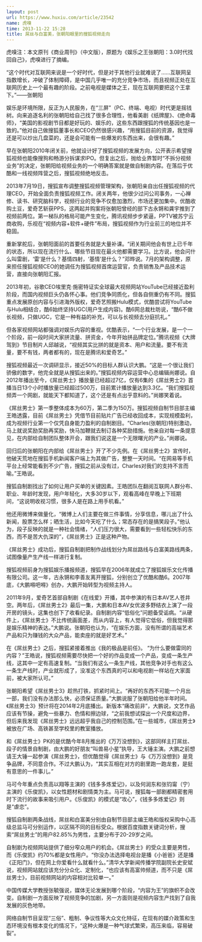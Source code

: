 ```yaml
---
layout: post
url: https://www.huxiu.com/article/23542
name: 虎嗅
time: 2013-11-22 15:28
title: 屌丝与白富美，张朝阳眼里的搜狐视频走向
---
```

虎嗅注：本文原刊《商业周刊》（中文版），原题为《娱乐之王张朝阳：3.0时代找回自己》，虎嗅进行了摘编。

“这个时代对互联网来说是一个好时代，但是对于其他行业就难说了……互联网呈指数增长，冲破了体制障碍，是中国几乎唯一的充分竞争市场，而且视频正处在互联网历史上一个最有趣的阶段。之前电视是媒体之王，现在互联网要把这个王拿下。”——张朝阳

娱乐是环境所限，反正为人民服务，在“三屏”（PC、终端、电视）时代更是摇钱树。向来追逐名利的张朝阳给自己找了很多合理性，他看美剧《纸牌屋》、《绝命毒师》，“美国的影视剧节目都是好玩的、娱乐的，这些东西跟搜狐的传统基因也是一致的。”他对自己做搜狐董事长和CEO仍然很感兴趣，“用搜狐目前的资源，我觉得还是可以炒出几盘菜的，还是会可能有一些爆发的东西出来，会很有趣。”

早在张朝阳2010年闭关前，他就设计好了搜狐视频的发展方向，公开表示希望搜狐视频也能像搜狗和畅游分拆谋求IPO。但复出之后，抛给业界暂时“不拆分视频业务”的决定，张朝阳给视频业务的一个明确答案就是做自制剧内容。在落后于优酷和一线视频阵营之后，搜狐视频绝地反击。

2013年7月19日，搜狐宣布调整搜狐视频管理架构，张朝阳亲自出任搜狐视频的代理CEO，开始全面负责搜狐视频工作。闭关两年，他很少过问公司事务，一心禅修、读书、研究脑科学，视频行业的竞争不仅愈加激烈，市场还更加集中。优酷收购土豆，爱奇艺斩获PPS，这两起并购案将张朝阳曾经的部下古永锵和龚宇推到了视频前两位。第一梯队的格局可能产生变化，腾讯视频步步紧逼，PPTV被苏宁云商收购，乐视在“视频内容+软件+硬件”布局，搜狐视频作为行业前三的地位并不稳固。

重新掌舵后，张朝阳面前的首要任务就是大量补课。“闭关期间他会有世上已千年的状态，所以现在流行什么、哪些节目现在最火他都需要学习。比方说，他会问什么叫雷剧，‘雷’是什么？基情四射，‘基情’是什么？”邓晔说。7月的架构调整，原来担任搜狐视频CEO的她调任为搜狐视频首席运营官，负责销售及产品技术运营，直接向张朝阳汇报。

2013年初，谷歌CEO埃里克·施密特证实全球最大视频网站YouTube已经接近盈利阶段，而国内视频巨头仍各怀心事。他们竞争同质化，但各自侧重仍有不同。搜狐重点发展原创内容与引进海外版权，爱奇艺照搬Hulu模式，优酷尝试将YouTube与Hulu相结合，酷6始终坚持UGC(用户生成内容)。酷6网总裁杜昉说，“酷6不做长视频，只做UGC，它是一种有益的补充，可以与长视频去分庭抗礼。”

但各家视频网站都强调对娱乐内容的重视。优酷表示，“一个行业发展，是一个一个阶段，前一段时间大家拼流量、拼资金，今年开始拼品牌定位。”腾讯视频《大牌驾到》节目制片人邱越说，“视频其实比拼的就是资本、用户和流量。要不有流量，要不有钱，两者都有的，现在是腾讯和爱奇艺。”

搜狐视频最近一次调研显示，接近50%的目标人群认识大鹏。“这是一个很让我们骄傲的数字，他完全就是从搜狐出来的。”搜狐视频内容运营中心总编辑尚娜说。自2012年播出至今，《屌丝男士》播放量已经超过7亿，仅有6集的《屌丝男士2》首播当日13个小时播放量已经超过500万，目前累计播放量达到3.3亿。“我们搜狐视频弄一个网剧，就能天下都知道了，这个还是有点出乎意料的。”尚娜笑着说。

《屌丝男士》第一季整体成本为60万，第二季为150万。搜狐视频自制节目部主编王皓透露，目前《屌丝男士》凭借节目前贴片广告已经收回成本，实现规模盈利，成为视频行业第一个仅凭自身能力盈利的自制剧目。“Charles(张朝阳)特别激动，马上就说奖励奖励再奖励，快马加鞭就去制订各种奖励措施。他亲自对每一条提意见，在内部给自制团队整体开会，跟我们说这是一个无限曙光的产业。”尚娜说。

回归后的张朝阳在内部给《屌丝男士》开了不少先例。在《屌丝男士2》宣传时，他破天荒地在搜狐手机新闻客户端上为其做广告，整整一天时间。“在网易等手机平台上经常能看到不少广告，搜狐之前从没有过，Charles对我们的支持不言而喻。”王皓说。

搜狐自制剧找出了如何让用户买单的关键因素。王皓团队在翻阅互联网人群分布、职业、年龄时发现，用户年轻化，大多30岁以下，观看高峰在早晚上下班期间，“这说明收视习惯，很多人是在路上用手机看。”

他还用微博来做量化，“微博上人们主要在做三件事情，分享信息，哪儿出了什么新闻，股票怎么样；晒生活，比如今天吃了什么；常态存在的是搞笑段子。”他认为，段子反映的就是一种社会情绪，“人们压力很大，需要看到一些轻松快乐的东西，而不是苦大仇深的”，《屌丝男士》正是这种产物。

《屌丝男士》成功后，搜狐自制剧把制作战线划分为屌丝路线与白富美路线两条，试图像量产生产线一样进行复制。

搜狐视频前身为搜狐娱乐播报频道，搜狐早在2006年就成立了搜狐娱乐文化传播有限公司。这一年，古永锵和李善友离开搜狐，分别创立了优酷和酷6。2007年底，《大鹏嘚吧嘚》创办，大鹏开始转型为视频主持人。

2011年9月，爱奇艺首部自制剧《在线爱》开播，其中参演的有日本AV艺人苍井空。两年后，《屌丝男士2》最后一集，大鹏和日本AV女优波多野结衣上演了一段开房的镜头，这集也创下了收看纪录。自制剧内容“低俗化”问题备受诟病。“从硬件上，《屌丝男士》不比传统画面差，而从内容上，有人觉得它低俗，但我觉得那是娱乐精神的表达。”大鹏说。张朝阳也认为，“在娱乐方面，没有所谓的高端艺术产品和只为赚钱的大众产品，能卖座的就是好艺术。”

在《屌丝男士》之后，搜狐紧接着推出《我的极品是前任》。 “为什么要做雷同的内容？”王皓说，搜狐视频需要尽快把一个好的作品变成一个产品，变成一条生产线，这其中一定有高速复制。“当我们有这么一条生产线，其他竞争对手也有这么一条生产线时，产业就形成了，没准这个东西真的可以和电视剧一样站在大家面前，被大家所认可。”

张朝阳希望《屌丝男士3》趁热打铁，抓紧时间上。“再好的东西不可能一个月出一部，我们没有办法那么快，必须保证质量。”大鹏说服了张朝阳给他半年时间。《屌丝男士3》预计将在2014年2月底播出。新版本“痛改前非”，大鹏说，文艺作品应该有节操，避免一些暴力、色情和擦边球，“之前我想试探出一个尺度和边界，但后来我发现《屌丝男士》远远超乎我自己的控制范围。”在一些城市，《屌丝男士》被放在广场、高铁甚至学校里的教室播放。

和《屌丝男士》PK的是优酷今年8月推出的《万万没想到》，这部同样主打屌丝、段子的情景自制剧，由大鹏的好朋友“叫兽易小星”执导，王大锤主演。大鹏之前想请王大锤一起参演《屌丝男士》，但优酷觉得《屌丝男士》与《万万没想到》是竞争品牌，不同意合作。不过大鹏认为，“其实互相在对方的剧里跑一跑龙套，是挺有意思的一件事儿。”

马可今年重点负责高以翔等主演的《钱多多炼爱记》，以及何润东和张钧甯（宁）主演的《乐俊凯》，以女性题材和剧情类为主。马可说，搜狐每一部剧都精密套用时下流行的故事来吸引用户。《乐俊凯》的模式是“攻心”，《钱多多炼爱记》则是“虐恋”。

搜狐自制剧两条战线，屌丝和白富美分别由自制节目部主编王皓和版权采购中心高级总监马可分别运作，以区隔不同的目标受众。根据百度指数关键词分析，搜索“屌丝男士”的用户82.85%为男性，主要分布于20-29岁之间。

自制剧为视频网站提供了细分窄众用户的机会。《屌丝男士》的受众主要是男性，而《乐俊凯》约70%都是女性用户。“你没办法选择电视台是播《小爸爸》还是播《正阳门》，但在网上你爱看什么就看什么。”清华大学新闻传播学院副院长史安斌说，视频网站就应该充分分众化、定制化，“也应该有高富帅频道，而不只是《屌丝男士》，目前视频网站的内容相对比较单一。”

中国传媒大学教授张毓强说，媒体无论发展到哪个阶段，“内容为王”的旗帜不会改变。自制剧一方面反映了视频竞争的加剧，另一方面则是视频内容生产找到了自我发展的灰色地带。

网络自制节目呈现“三俗”、粗制、争议性等大众文化特征，在现有的媒介政策和生态环境没有根本变化的情况下，“这种火爆是一种气球式繁荣，高压来临，容易破裂”。

